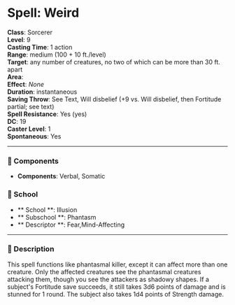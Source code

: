
# Spell: Weird
**Class**: Sorcerer  
**Level**: 9  
**Casting Time**: 1 action  
**Range**: medium (100 + 10 ft./level)  
**Target**: any number of creatures, no two of which can be more than 30 ft. apart  
**Area**:   
**Effect**: _None_  
**Duration**: instantaneous  
**Saving Throw**: See Text, Will disbelief (+9 vs. Will disbelief, then Fortitude partial; see text)  
**Spell Resistance**: Yes (yes)  
**DC**: 19  
**Caster Level**: 1  
**Spontaneous**: Yes

---

### 🔮 Components
- **Components**: Verbal, Somatic

### 🏫 School
- ** School **: Illusion
- ** Subschool **: Phantasm
- ** Descriptor **: Fear,Mind-Affecting
---

### 📜 Description
This spell functions like phantasmal killer, except it can affect more than one creature. Only the affected creatures see the phantasmal creatures attacking them, though you see the attackers as shadowy shapes. If a subject's Fortitude save succeeds, it still takes 3d6 points of damage and is stunned for 1 round. The subject also takes 1d4 points of Strength damage.

